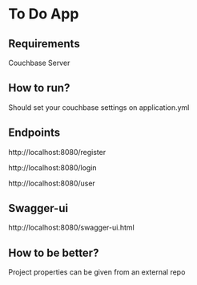 # To Do App

Requirements
------------------
Couchbase Server

How to run?
------------------

Should set your couchbase settings on application.yml

Endpoints 
------------------
http://localhost:8080/register

http://localhost:8080/login

http://localhost:8080/user

Swagger-ui
------------------
http://localhost:8080/swagger-ui.html

How to be better?
------------------
Project properties can be given from an external repo